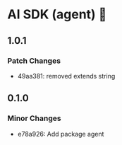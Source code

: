 # AI SDK (agent) 👋

## 1.0.1

### Patch Changes

- 49aa381: removed extends string

## 0.1.0

### Minor Changes

- e78a926: Add package agent
